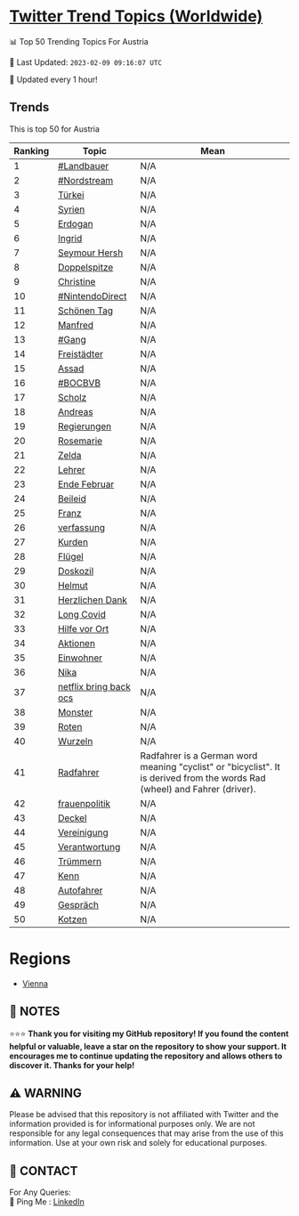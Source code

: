 [Twitter Trend Topics (Worldwide)](https://github.com/ErcinDedeoglu/Twitter-Trend-Topics)
==========


📊 Top 50 Trending Topics For Austria

📆 Last Updated: `2023-02-09 09:16:07 UTC`

🔧 Updated every 1 hour!


## Trends

This is top 50 for Austria

| Ranking | Topic | Mean |
| ------- | ------------ | ------------ |
| 1 | [#Landbauer](http://twitter.com/search?q=%23Landbauer) | N/A |
| 2 | [#Nordstream](http://twitter.com/search?q=%23Nordstream) | N/A |
| 3 | [Türkei](http://twitter.com/search?q=T%c3%bcrkei) | N/A |
| 4 | [Syrien](http://twitter.com/search?q=Syrien) | N/A |
| 5 | [Erdogan](http://twitter.com/search?q=Erdogan) | N/A |
| 6 | [Ingrid](http://twitter.com/search?q=Ingrid) | N/A |
| 7 | [Seymour Hersh](http://twitter.com/search?q=Seymour+Hersh) | N/A |
| 8 | [Doppelspitze](http://twitter.com/search?q=Doppelspitze) | N/A |
| 9 | [Christine](http://twitter.com/search?q=Christine) | N/A |
| 10 | [#NintendoDirect](http://twitter.com/search?q=%23NintendoDirect) | N/A |
| 11 | [Schönen Tag](http://twitter.com/search?q=Sch%c3%b6nen+Tag) | N/A |
| 12 | [Manfred](http://twitter.com/search?q=Manfred) | N/A |
| 13 | [#Gang](http://twitter.com/search?q=%23Gang) | N/A |
| 14 | [Freistädter](http://twitter.com/search?q=Freist%c3%a4dter) | N/A |
| 15 | [Assad](http://twitter.com/search?q=Assad) | N/A |
| 16 | [#BOCBVB](http://twitter.com/search?q=%23BOCBVB) | N/A |
| 17 | [Scholz](http://twitter.com/search?q=Scholz) | N/A |
| 18 | [Andreas](http://twitter.com/search?q=Andreas) | N/A |
| 19 | [Regierungen](http://twitter.com/search?q=Regierungen) | N/A |
| 20 | [Rosemarie](http://twitter.com/search?q=Rosemarie) | N/A |
| 21 | [Zelda](http://twitter.com/search?q=Zelda) | N/A |
| 22 | [Lehrer](http://twitter.com/search?q=Lehrer) | N/A |
| 23 | [Ende Februar](http://twitter.com/search?q=Ende+Februar) | N/A |
| 24 | [Beileid](http://twitter.com/search?q=Beileid) | N/A |
| 25 | [Franz](http://twitter.com/search?q=Franz) | N/A |
| 26 | [verfassung](http://twitter.com/search?q=verfassung) | N/A |
| 27 | [Kurden](http://twitter.com/search?q=Kurden) | N/A |
| 28 | [Flügel](http://twitter.com/search?q=Fl%c3%bcgel) | N/A |
| 29 | [Doskozil](http://twitter.com/search?q=Doskozil) | N/A |
| 30 | [Helmut](http://twitter.com/search?q=Helmut) | N/A |
| 31 | [Herzlichen Dank](http://twitter.com/search?q=Herzlichen+Dank) | N/A |
| 32 | [Long Covid](http://twitter.com/search?q=Long+Covid) | N/A |
| 33 | [Hilfe vor Ort](http://twitter.com/search?q=Hilfe+vor+Ort) | N/A |
| 34 | [Aktionen](http://twitter.com/search?q=Aktionen) | N/A |
| 35 | [Einwohner](http://twitter.com/search?q=Einwohner) | N/A |
| 36 | [Nika](http://twitter.com/search?q=Nika) | N/A |
| 37 | [netflix bring back ocs](http://twitter.com/search?q=netflix+bring+back+ocs) | N/A |
| 38 | [Monster](http://twitter.com/search?q=Monster) | N/A |
| 39 | [Roten](http://twitter.com/search?q=Roten) | N/A |
| 40 | [Wurzeln](http://twitter.com/search?q=Wurzeln) | N/A |
| 41 | [Radfahrer](http://twitter.com/search?q=Radfahrer) | Radfahrer is a German word meaning "cyclist" or "bicyclist". It is derived from the words Rad (wheel) and Fahrer (driver). |
| 42 | [frauenpolitik](http://twitter.com/search?q=frauenpolitik) | N/A |
| 43 | [Deckel](http://twitter.com/search?q=Deckel) | N/A |
| 44 | [Vereinigung](http://twitter.com/search?q=Vereinigung) | N/A |
| 45 | [Verantwortung](http://twitter.com/search?q=Verantwortung) | N/A |
| 46 | [Trümmern](http://twitter.com/search?q=Tr%c3%bcmmern) | N/A |
| 47 | [Kenn](http://twitter.com/search?q=Kenn) | N/A |
| 48 | [Autofahrer](http://twitter.com/search?q=Autofahrer) | N/A |
| 49 | [Gespräch](http://twitter.com/search?q=Gespr%c3%a4ch) | N/A |
| 50 | [Kotzen](http://twitter.com/search?q=Kotzen) | N/A |



# Regions

* [Vienna](</Austria/Vienna.md>)



## 📝 NOTES

⭐⭐⭐ **Thank you for visiting my GitHub repository! If you found the content helpful or valuable, leave a star on the repository to show your support. It encourages me to continue updating the repository and allows others to discover it. Thanks for your help!**


## ⚠️ WARNING

Please be advised that this repository is not affiliated with Twitter and the information provided is for informational purposes only. We are not responsible for any legal consequences that may arise from the use of this information. Use at your own risk and solely for educational purposes.


## 📨 CONTACT

 For Any Queries:  
            🏓 Ping Me : [LinkedIn](https://www.linkedin.com/in/ercindedeoglu/)
